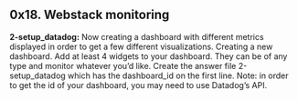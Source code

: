 ## 0x18. Webstack monitoring


**2-setup_datadog:** Now creating a dashboard with different metrics displayed in order to get a few different visualizations.
Creating a new dashboard.
Add at least 4 widgets to your dashboard. They can be of any type and monitor whatever you’d like.
Create the answer file 2-setup_datadog which has the dashboard_id on the first line. Note: in order to get the id of your dashboard, you may need to use Datadog’s API.
